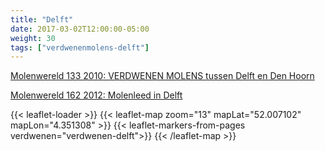 ```yaml
---
title: "Delft"
date: 2017-03-02T12:00:00-05:00
weight: 30
tags: ["verdwenenmolens-delft"]
---
```

[Molenwereld 133 2010: VERDWENEN MOLENS tussen Delft en Den Hoorn](https://www.molenwereld.com/assets/files/nr-133-januari-2010.pdf)

[Molenwereld 162 2012: Molenleed in Delft](https://www.molenwereld.com/assets/files/nr-162-september-2012.pdf)

{{< leaflet-loader >}}
{{< leaflet-map zoom="13" mapLat="52.007102" mapLon="4.351308" >}}
    {{< leaflet-markers-from-pages verdwenen="verdwenen-delft">}}
{{< /leaflet-map >}}

